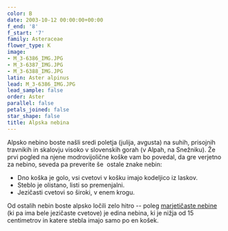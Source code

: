 ```yaml
---
color: B
date: 2003-10-12 00:00:00+00:00
f_end: '8'
f_start: '7'
family: Asteraceae
flower_type: K
image:
- M_3-6386_IMG.JPG
- M_3-6387_IMG.JPG
- M_3-6388_IMG.JPG
latin: Aster alpinus
lead: M_3-6386_IMG.JPG
lead_sample: false
order: Aster
parallel: false
petals_joined: false
star_shape: false
title: Alpska nebina
---
```

Alpsko nebino boste našli sredi poletja (julija, avgusta) na suhih, prisojnih travnikih in skalovju visoko v slovenskih gorah (v Alpah, na Snežniku). Že prvi pogled na njene modrovijolične koške vam bo povedal, da gre verjetno za nebino, seveda pa preverite še  ostale znake nebin:

-   Dno koška je golo, vsi cvetovi v košku imajo kodeljico iz laskov.
-   Steblo je olistano, listi so premenjalni.
-   Jezičasti cvetovi so široki, v enem krogu.

Od ostalih nebin boste alpsko ločili zelo hitro -- poleg [marjetičaste nebine](../../asterbellidiastrum/marjeti&#269;asta-nebina/) (ki pa ima bele jezičaste cvetove) je edina nebina, ki je nižja od 15 centimetrov in katere stebla imajo samo po en košek.
